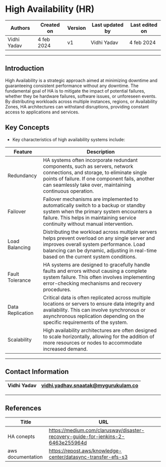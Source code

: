 # High Availability (HR)

|   Authors        |  Created on   |  Version   | Last updated by | Last edited on |
| -----------------| --------------| -----------|---------------- | -------------- |
| Vidhi Yadav      | 4 feb 2024   |     v1     | Vidhi Yadav     | 4 feb 2024    |

*** 
## Introduction
High Availability is a strategic approach aimed at minimizing downtime and guaranteeing consistent performance without any downtime. The fundamental goal of HA is to mitigate the impact of potential failures, whether they be hardware failures, software issues, or unforeseen events. By distributing workloads across multiple instances, regions, or Availability Zones, HA architectures can withstand disruptions, providing constant access to applications and services. 

## Key Concepts 

* Key characteristics of high availability systems include:

| Feature           | Description                                                                                                  |
|-------------------|--------------------------------------------------------------------------------------------------------------|
| Redundancy        | HA systems often incorporate redundant components, such as servers, network connections, and storage, to eliminate single points of failure. If one component fails, another can seamlessly take over, maintaining continuous operation.|
| Failover          | Failover mechanisms are implemented to automatically switch to a backup or standby system when the primary system encounters a failure. This helps in maintaining service continuity without manual intervention.|
| Load Balancing    | Distributing the workload across multiple servers helps prevent overload on any single server and improves overall system performance. Load balancing can be dynamic, adjusting in real-time based on the current system conditions.|
| Fault Tolerance   | HA systems are designed to gracefully handle faults and errors without causing a complete system failure. This often involves implementing error-checking mechanisms and recovery procedures.|
| Data Replication  | Critical data is often replicated across multiple locations or servers to ensure data integrity and availability. This can involve synchronous or asynchronous replication depending on the specific requirements of the system.|
| Scalability       | High availability architectures are often designed to scale horizontally, allowing for the addition of more resources or nodes to accommodate increased demand.|

***
## Contact Information

|Vidhi Yadav                     | vidhi.yadhav.snaatak@mygurukulam.co                                                                                      
|---------------------------------|------------------------------------------------------------|

***
## References

| Title                                      | URL                                           |
|--------------------------------------------|-----------------------------------------------|
| HA conepts           | https://medium.com/clarusway/disaster-recovery-guide-for-jenkins-2-6463e255964d    |
| aws documentation      | https://repost.aws/knowledge-center/datasync-transfer-efs-s3  |

